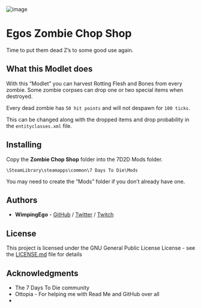 ![image](https://i.imgur.com/Xnn0x02.png)

# Egos Zombie Chop Shop

Time to put them dead Z’s to some good use again.

## What this Modlet does

With this “Modlet” you can harvest Rotting Flesh and Bones from every zombie. Some zombie corpses can drop one or two special items when destroyed.

Every dead zombie has ```50 hit points``` and will not despawn for ```100 ticks```.

This can be changed along with the dropped items and drop probability in the ```entityclasses.xml``` file.

## Installing

Copy the **Zombie Chop Shop** folder into the 7D2D Mods folder.

```
\SteamLibrary\steamapps\common\7 Days To Die\Mods
```

You may need to create the “Mods” folder if you don’t already have one.

## Authors

* **WimpingEgo** - [GitHub](https://github.com/wimpingego) / [Twitter](https://twitter.com/wimpingego) / [Twitch](https://twitch.tv/wimpingego)

## License

This project is licensed under the GNU General Public License License - see the [LICENSE.md](https://github.com/Wimpingego/7-Days-To-Die/blob/master/LICENSE) file for details

## Acknowledgments

* The 7 Days To Die community
* Ottopia - For helping me with Read Me and GitHub over all
*
